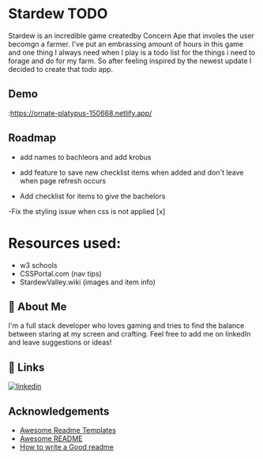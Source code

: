 
# Stardew TODO

Stardew is an incredible game createdby Concern Ape that involes the user becomgn a farmer. I've put an embrassing amount of hours in this game and one thing I always need when I play is a todo list for the things i need to forage and do for my farm. So after feeling inspired by the newest update I decided to create that todo app. 
## Demo

:https://ornate-platypus-150668.netlify.app/


## Roadmap

- add names to bachleors and add krobus 

- add feature to save new checklist items when added and don't leave when page refresh occurs 

- Add checklist for items to give the bachelors

-Fix the styling issue when css is not applied [x]

# Resources used: 

- w3 schools
-  CSSPortal.com (nav tips)
- StardewValley.wiki (images and item info)
## 🚀 About Me
I'm a full stack developer who loves gaming and tries to find the balance between staring at my screen and crafting. Feel free to add me on linkedIn and leave suggestions or ideas! 


## 🔗 Links

[![linkedin](https://img.shields.io/badge/linkedin-0A66C2?style=for-the-badge&logo=linkedin&logoColor=white)](https://www.linkedin.com/in/hollydr/)


## Acknowledgements

 - [Awesome Readme Templates](https://awesomeopensource.com/project/elangosundar/awesome-README-templates)
 - [Awesome README](https://github.com/matiassingers/awesome-readme)
 - [How to write a Good readme](https://bulldogjob.com/news/449-how-to-write-a-good-readme-for-your-github-project)

